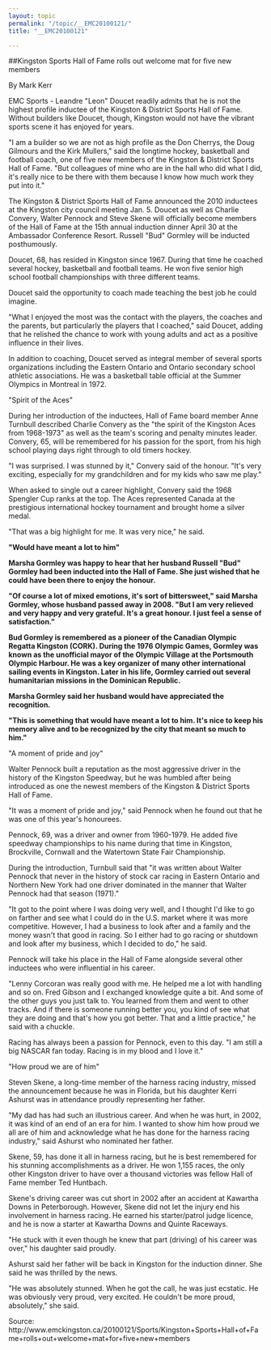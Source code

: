 ```yaml
---
layout: topic
permalink: "/topic/__EMC20100121/"
title: "__EMC20100121"

---
```


##Kingston Sports Hall of Fame rolls out welcome mat for five new members<p>By Mark Kerr</p>

<div class="column2">

EMC Sports - Leandre "Leon" Doucet readily admits that he is not the highest profile inductee of the Kingston & District Sports Hall of Fame. Without builders like Doucet, though, Kingston would not have the vibrant sports scene it has enjoyed for years.

"I am a builder so we are not as high profile as the Don Cherrys, the Doug Gilmours and the Kirk Mullers," said the longtime hockey, basketball and football coach, one of five new members of the Kingston & District Sports Hall of Fame. "But colleagues of mine who are in the hall who did what I did, it's really nice to be there with them because I know how much work they put into it."

The Kingston & District Sports Hall of Fame announced the 2010 inductees at the Kingston city council meeting Jan. 5. Doucet as well as Charlie Convery, Walter Pennock and Steve Skene will officially become members of the Hall of Fame at the 15th annual induction dinner April 30 at the Ambassador Conference Resort. Russell "Bud" Gormley will be inducted posthumously.

Doucet, 68, has resided in Kingston since 1967. During that time he coached several hockey, basketball and football teams. He won five senior high school football championships with three different teams.

Doucet said the opportunity to coach made teaching the best job he could imagine.

"What I enjoyed the most was the contact with the players, the coaches and the parents, but particularly the players that I coached," said Doucet, adding that he relished the chance to work with young adults and act as a positive influence in their lives.

In addition to coaching, Doucet served as integral member of several sports organizations including the Eastern Ontario and Ontario secondary school athletic associations. He was a basketball table official at the Summer Olympics in Montreal in 1972.

"Spirit of the Aces"

During her introduction of the inductees, Hall of Fame board member Anne Turnbull described Charlie Convery as the "the spirit of the Kingston Aces from 1968-1973" as well as the team's scoring and penalty minutes leader. Convery, 65, will be remembered for his passion for the sport, from his high school playing days right through to old timers hockey.

"I was surprised. I was stunned by it," Convery said of the honour. "It's very exciting, especially for my grandchildren and for my kids who saw me play."

When asked to single out a career highlight, Convery said the 1968 Spengler Cup ranks at the top. The Aces represented Canada at the prestigious international hockey tournament and brought home a silver medal.

"That was a big highlight for me. It was very nice," he said.

<strong>"Would have meant a lot to him"

Marsha Gormley was happy to hear that her husband Russell "Bud" Gormley had been inducted into the Hall of Fame. She just wished that he could have been there to enjoy the honour.

"Of course a lot of mixed emotions, it's sort of bittersweet," said Marsha Gormley, whose husband passed away in 2008. "But I am very relieved and very happy and very grateful. It's a great honour. I just feel a sense of satisfaction."

Bud Gormley is remembered as a pioneer of the Canadian Olympic Regatta Kingston (CORK). During the 1976 Olympic Games, Gormley was known as the unofficial mayor of the Olympic Village at the Portsmouth Olympic Harbour. He was a key organizer of many other international sailing events in Kingston. Later in his life, Gormley carried out several humanitarian missions in the Dominican Republic.

Marsha Gormley said her husband would have appreciated the recognition.

"This is something that would have meant a lot to him. It's nice to keep his memory alive and to be recognized by the city that meant so much to him."</strong>

"A moment of pride and joy"

Walter Pennock built a reputation as the most aggressive driver in the history of the Kingston Speedway, but he was humbled after being introduced as one the newest members of the Kingston & District Sports Hall of Fame.

"It was a moment of pride and joy," said Pennock when he found out that he was one of this year's honourees.

Pennock, 69, was a driver and owner from 1960-1979. He added five speedway championships to his name during that time in Kingston, Brockville, Cornwall and the Watertown State Fair Championship.

During the introduction, Turnbull said that "it was written about Walter Pennock that never in the history of stock car racing in Eastern Ontario and Northern New York had one driver dominated in the manner that Walter Pennock had that season (1971)."

"It got to the point where I was doing very well, and I thought I'd like to go on farther and see what I could do in the U.S. market where it was more competitive. However, I had a business to look after and a family and the money wasn't that good in racing. So I either had to go racing or shutdown and look after my business, which I decided to do," he said.

Pennock will take his place in the Hall of Fame alongside several other inductees who were influential in his career.

"Lenny Corcoran was really good with me. He helped me a lot with handling and so on. Fred Gibson and I exchanged knowledge quite a bit. And some of the other guys you just talk to. You learned from them and went to other tracks. And if there is someone running better you, you kind of see what they are doing and that's how you got better. That and a little practice," he said with a chuckle.

Racing has always been a passion for Pennock, even to this day. "I am still a big NASCAR fan today. Racing is in my blood and I love it."

"How proud we are of him"

Steven Skene, a long-time member of the harness racing industry, missed the announcement because he was in Florida, but his daughter Kerri Ashurst was in attendance proudly representing her father.

"My dad has had such an illustrious career. And when he was hurt, in 2002, it was kind of an end of an era for him. I wanted to show him how proud we all are of him and acknowledge what he has done for the harness racing industry," said Ashurst who nominated her father.

Skene, 59, has done it all in harness racing, but he is best remembered for his stunning accomplishments as a driver. He won 1,155 races, the only other Kingston driver to have over a thousand victories was fellow Hall of Fame member Ted Huntbach.

Skene's driving career was cut short in 2002 after an accident at Kawartha Downs in Peterborough. However, Skene did not let the injury end his involvement in harness racing. He earned his starter/patrol judge licence, and he is now a starter at Kawartha Downs and Quinte Raceways.

"He stuck with it even though he knew that part (driving) of his career was over," his daughter said proudly.

Ashurst said her father will be back in Kingston for the induction dinner. She said he was thrilled by the news.

"He was absolutely stunned. When he got the call, he was just ecstatic. He was obviously very proud, very excited. He couldn't be more proud, absolutely," she said.

</div>
Source: http://www.emckingston.ca/20100121/Sports/Kingston+Sports+Hall+of+Fame+rolls+out+welcome+mat+for+five+new+members

